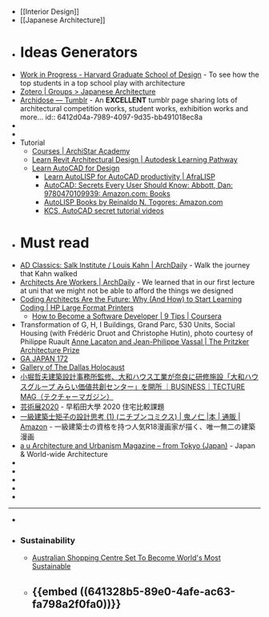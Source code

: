 - [[Interior Design]]
- [[Japanese Architecture]]
- # Ideas Generators
- [Work in Progress - Harvard Graduate School of Design](https://www.gsd.harvard.edu/category/work-in-progress/) - To see how the top students in a top school play with architecture
- [Zotero | Groups > Japanese Architecture](https://www.zotero.org/groups/34411/japanese_architecture)
- [Archidose — Tumblr](https://archidose.tumblr.com/) - An **EXCELLENT** tumblr page sharing lots of architectural competition works, student works, exhibition works and more...
  id:: 6412d04a-7989-4097-9d35-bb491018ec8a
-
-
- Tutorial
	- [Courses | ArchiStar Academy](https://academy.archistar.ai/training/courses)
	- [Learn Revit Architectural Design | Autodesk Learning Pathway](https://www.autodesk.com/certification/learning-pathways/revit-architectural-design)
	- [Learn AutoCAD for Design ](https://www.autodesk.com/certification/learning-pathways/autocad-design-drafting)
		- [Learn AutoLISP for AutoCAD productivity | AfraLISP](https://www.afralisp.net/)
		- [AutoCAD: Secrets Every User Should Know: Abbott, Dan: 9780470109939: Amazon.com: Books](https://www.amazon.com/AutoCAD-Secrets-Every-User-Should/dp/0470109939)
		- [AutoLISP Books by Reinaldo N. Togores: Amazon.com](https://www.amazon.com/Books-Reinaldo-N-Togores/s?rh=n%3A283155%2Cp_27%3AReinaldo+N.+Togores)
		- [KCS, AutoCAD secret tutorial videos](https://www.youtube.com/@kcs3146)
- # Must read
- [AD Classics: Salk Institute / Louis Kahn | ArchDaily](https://www.archdaily.com/61288/ad-classics-salk-institute-louis-kahn?ad_medium=office_landing&ad_name=article) - Walk the journey that Kahn walked
- [Architects Are Workers | ArchDaily](https://www.archdaily.com/955144/architects-are-workers?utm_medium=email&utm_source=Notifications&utm_campaign=daily&kth=5530594) - We learned that in our first lecture at uni that we might not be able to afford the things we designed
- [Coding Architects Are the Future: Why (And How) to Start Learning Coding | HP Large Format Printers ](https://largeformat.hp.com/in/blog/coding-in-architecture-4-reasons-why-architects-should-learn-to-code#:~:text=The%20primary%20reason%20why%20architects,your%20career%20in%20many%20ways.&text=Coding%20is%20like%20getting%20under%20the%20hood%20of%20design%20software.)
	- [How to Become a Software Developer | 9 Tips | Coursera](https://www.coursera.org/articles/software-developer)
- Transformation of G, H, I Buildings, Grand Parc, 530 Units, Social Housing (with Frédéric Druot and Christophe Hutin), photo courtesy of Philippe Ruault [Anne Lacaton and Jean-Philippe Vassal | The Pritzker Architecture Prize](https://www.pritzkerprize.com/laureates/anne-lacaton-and-jean-philippe-vassal#laureate-page-2291)
- [GA JAPAN 172](https://www.ga-ada.co.jp/japanese/ga_japan/gaj172.html)
- [Gallery of The Dallas Holocaust ](https://www.archdaily.com/926223/the-dallas-holocaust-and-human-rights-museum-omniplan/5d9dd9a4284dd172410000eb-the-dallas-holocaust-and-human-rights-museum-omniplan-second-floor-plan?next_project=no)
- [小堀哲夫建築設計事務所監修、大和ハウス工業が奈良に研修施設「大和ハウスグループ みらい価値共創センター」を開所 ｜BUSINESS｜TECTURE MAG（テクチャーマガジン）](https://mag.tecture.jp/business/20210929-40455/?fbclid=IwAR1hyVgGNu0NP2IKp7AGoXvPmStyLTZQ5nvx17K-I5fhy8gxWhnfzgSV6ms)
- [芸術展2020](http://waa-archifest.com/1st/comparison.html) - 早稻田大學 2020 住宅比較課題
- [一級建築士矩子の設計思考 (1) (ニチブンコミクス) | 鬼ノ仁 |本 | 通販 | Amazon](https://www.amazon.co.jp/%E4%B8%80%E7%B4%9A%E5%BB%BA%E7%AF%89%E5%A3%AB%E7%9F%A9%E5%AD%90%E3%81%AE%E8%A8%AD%E8%A8%88%E6%80%9D%E8%80%83-1-%E3%83%8B%E3%83%81%E3%83%96%E3%83%B3%E3%82%B3%E3%83%9F%E3%82%AF%E3%82%B9-%E9%AC%BC%E3%83%8E%E4%BB%81/dp/4537144785?&linkCode=li2&tag=yamakenlabtri-22&linkId=1a1da121e9fd54dcacd28bdacf907610&language=ja_JP&ref_=as_li_ss_il) - 一級建築士の資格を持つ人気R18漫画家が描く、唯一無二の建築漫画
- [a u Architecture and Urbanism Magazine – from Tokyo (Japan)](https://au-magazine.com/) - Japan & World-wide Architecture
-
-
-
-
-
- -----
-
- ### Sustainability
	- [Australian Shopping Centre Set To Become World's Most Sustainable](https://www.realcommercial.com.au/news/australian-shopping-centre-set-to-become-worlds-most-sustainable?rsf=ps%3Afacebook%3Arcanews%3Anat&fbclid=IwAR3zDnEp9HByN_gM6pJWK5Dczd_n7NXmYPFDO6Y_r1ZKbSGkobitCp5tW9E)
	- {{embed ((641328b5-89e0-4afe-ac63-fa798a2f0fa0))}}
		-